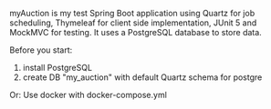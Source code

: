 myAuction is my test Spring Boot application using Quartz for job scheduling, Thymeleaf for client side implementation, JUnit 5 and MockMVC for testing. It uses a PostgreSQL database to store data.

Before you start:
1) install PostgreSQL
2) create DB "my_auction" with default Quartz schema for postgre

Or:
  Use docker with docker-compose.yml
